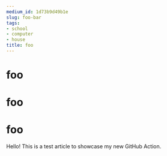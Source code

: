 ```yaml
---
medium_id: 1d73b9d49b1e
slug: foo-bar
tags:
- school
- computer
- house
title: foo
---
```


# foo
# foo
# foo
Hello! This is a test article to showcase my new GitHub Action.